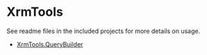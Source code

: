 # XrmTools

See readme files in the included projects for more details on usage.

- [XrmTools.QueryBuilder](CurtisRutland.XrmTools.QueryBuilder/readme.md)